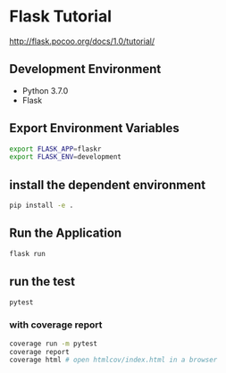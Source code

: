 # Flask Tutorial

http://flask.pocoo.org/docs/1.0/tutorial/

## Development Environment

* Python 3.7.0
* Flask

## Export Environment Variables

```sh
export FLASK_APP=flaskr
export FLASK_ENV=development
```

## install the dependent environment

```sh
pip install -e .
```

## Run the Application

```sh
flask run
```

## run the test

```sh
pytest
```

### with coverage report

```sh
coverage run -m pytest
coverage report
coverage html # open htmlcov/index.html in a browser
```